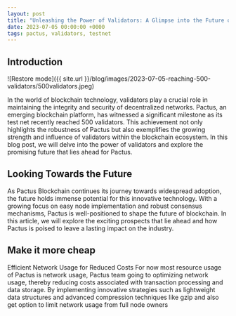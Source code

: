```yaml
---
layout: post
title: "Unleashing the Power of Validators: A Glimpse into the Future of Pactus Blockchain"
date: 2023-07-05 00:00:00 +0000
tags: pactus, validators, testnet
---
```


## Introduction

![Restore mode]({{ site.url }}/blog/images/2023-07-05-reaching-500-validators/500validators.jpeg)

In the world of blockchain technology, validators play a crucial role in maintaining the integrity and security of decentralized networks. Pactus, an emerging blockchain platform, has witnessed a significant milestone as its test net recently reached 500 validators. This achievement not only highlights the robustness of Pactus but also exemplifies the growing strength and influence of validators within the blockchain ecosystem. In this blog post, we will delve into the power of validators and explore the promising future that lies ahead for Pactus.

## Looking Towards the Future

As Pactus Blockchain continues its journey towards widespread adoption, the future holds immense potential for this innovative technology. With a growing focus on easy node implementation and robust consensus mechanisms, Pactus is well-positioned to shape the future of blockchain. In this article, we will explore the exciting prospects that lie ahead and how Pactus is poised to leave a lasting impact on the industry.

## Make it more cheap

Efficient Network Usage for Reduced Costs
For now most resource usage of Pactus is network usage, Pactus team going to optimizing network usage, thereby reducing costs associated with transaction processing and data storage. By implementing innovative strategies such as lightweight data structures and advanced compression techniques like gzip and also get option to limit network usage from full node owners

